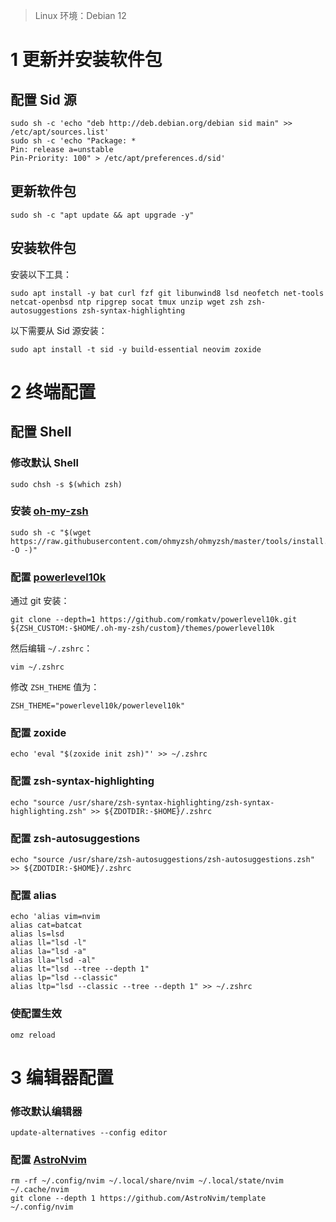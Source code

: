 >   Linux 环境：Debian 12

# 1 更新并安装软件包

## 配置 Sid 源

```shell
sudo sh -c 'echo "deb http://deb.debian.org/debian sid main" >> /etc/apt/sources.list'
sudo sh -c 'echo "Package: *
Pin: release a=unstable
Pin-Priority: 100" > /etc/apt/preferences.d/sid'
```

## 更新软件包

```shell
sudo sh -c "apt update && apt upgrade -y"
```

## 安装软件包

安装以下工具：

```shell
sudo apt install -y bat curl fzf git libunwind8 lsd neofetch net-tools netcat-openbsd ntp ripgrep socat tmux unzip wget zsh zsh-autosuggestions zsh-syntax-highlighting
```

以下需要从 Sid 源安装：

```shell
sudo apt install -t sid -y build-essential neovim zoxide
```

# 2 终端配置

## 配置 Shell

### 修改默认 Shell

```shell
sudo chsh -s $(which zsh)
```

### 安装 [oh-my-zsh](https://github.com/ohmyzsh/ohmyzsh?tab=readme-ov-file#basic-installation)

```shell
sudo sh -c "$(wget https://raw.githubusercontent.com/ohmyzsh/ohmyzsh/master/tools/install.sh -O -)"
```

### 配置 [powerlevel10k](https://github.com/romkatv/powerlevel10k?tab=readme-ov-file#manual)

通过 git 安装：

```shell
git clone --depth=1 https://github.com/romkatv/powerlevel10k.git ${ZSH_CUSTOM:-$HOME/.oh-my-zsh/custom}/themes/powerlevel10k
```

然后编辑 `~/.zshrc`：

```shell
vim ~/.zshrc
```

修改 `ZSH_THEME` 值为：

```shell
ZSH_THEME="powerlevel10k/powerlevel10k"
```

### 配置 zoxide

```shell
echo 'eval "$(zoxide init zsh)"' >> ~/.zshrc
```

### 配置 zsh-syntax-highlighting

```shell
echo "source /usr/share/zsh-syntax-highlighting/zsh-syntax-highlighting.zsh" >> ${ZDOTDIR:-$HOME}/.zshrc
```

### 配置 zsh-autosuggestions

```shell
echo "source /usr/share/zsh-autosuggestions/zsh-autosuggestions.zsh" >> ${ZDOTDIR:-$HOME}/.zshrc
```

### 配置 alias

```shell
echo 'alias vim=nvim
alias cat=batcat
alias ls=lsd
alias ll="lsd -l"
alias la="lsd -a"
alias lla="lsd -al"
alias lt="lsd --tree --depth 1"
alias lp="lsd --classic"
alias ltp="lsd --classic --tree --depth 1" >> ~/.zshrc
```

### 使配置生效

```shell
omz reload
```

# 3 编辑器配置

### 修改默认编辑器

```shell
update-alternatives --config editor
```

### 配置 [AstroNvim](https://docs.astronvim.com/)

```shell
rm -rf ~/.config/nvim ~/.local/share/nvim ~/.local/state/nvim ~/.cache/nvim
git clone --depth 1 https://github.com/AstroNvim/template ~/.config/nvim
```

